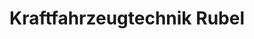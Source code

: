 ---
title: "Kraftfahrzeugtechnik Rubel"
url: /eckernfoerde/kraftfahrzeugtechnik-rubel/
shop: Autowerkstatt
---